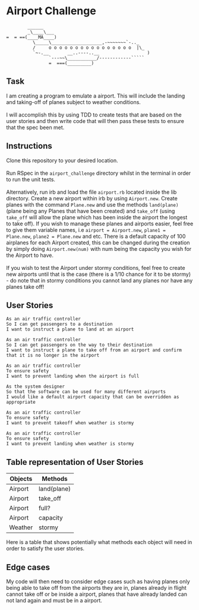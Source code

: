 # Airport Challenge
```
        ______
        _\____\___
=  = ==(____MA____)
          \_____\___________________,-~~~~~~~`-.._
          /     o o o o o o o o o o o o o o o o  |\_
          `~-.__       __..----..__                  )
                `---~~\___________/------------`````
                =  ===(_________)

```
## Task
I am creating a program to emulate a airport. This will include the landing and taking-off of planes subject to weather conditions.\
\
I will accomplish this by using TDD to create tests that are based on the user stories and then write code that will then pass these tests to ensure that the spec been met.

## Instructions
Clone this repository to your desired location.\
\
Run RSpec in the `airport_challenge` directory whilst in the terminal in order to run the unit tests.\
\
Alternatively, run irb and load the file `airport.rb` located inside the lib directory. Create a new airport within irb by using `Airport.new`. Create planes with the command `Plane.new` and use the methods `land(plane)` (plane being any Planes that have been created) and `take_off` (using `take_off` will allow the plane which has been inside the airport the longest to take off). If you wish to manage these planes and airports easier, feel free to give them variable names, i.e `airport = Airport.new`, `plane1 = Plane.new`, `plane2 = Plane.new` and etc. There is a default capacity of 100 airplanes for each Airport created, this can be changed during the creation by simply doing `Airport.new(num)` with num being the capacity you wish for the Airport to have.\
\
If you wish to test the Airport under stormy conditions, feel free to create new airports until that is the case (there is a 1/10 chance for it to be stormy) - do note that in stormy conditions you cannot land any planes nor have any planes take off!


## User Stories

```
As an air traffic controller 
So I can get passengers to a destination 
I want to instruct a plane to land at an airport

As an air traffic controller 
So I can get passengers on the way to their destination 
I want to instruct a plane to take off from an airport and confirm that it is no longer in the airport

As an air traffic controller 
To ensure safety 
I want to prevent landing when the airport is full 

As the system designer
So that the software can be used for many different airports
I would like a default airport capacity that can be overridden as appropriate

As an air traffic controller 
To ensure safety 
I want to prevent takeoff when weather is stormy 

As an air traffic controller 
To ensure safety 
I want to prevent landing when weather is stormy 
```
## Table representation of User Stories

|  Objects              |  Methods          |
| --------------------- | ----------------- | 
| Airport               | land(plane)       |
| Airport               | take_off          |
| Airport               | full?             |
| Airport               | capacity          |
| Weather               | stormy            |

Here is a table that shows potentially what methods each object will need in order to satisfy the user stories.

## Edge cases
My code will then need to consider edge cases such as having planes only being able to take off from the airports they are in, planes already in flight cannot take off or be inside a airport, planes that have already landed can not land again and must be in a airport.